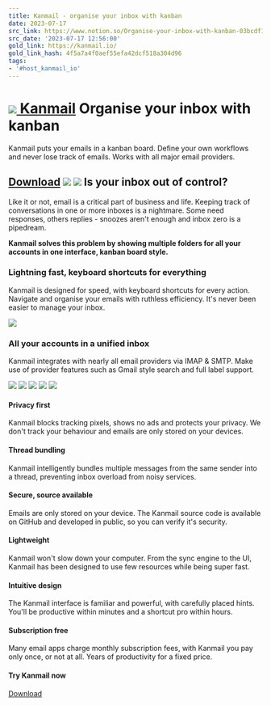 ```yaml
---
title: Kanmail - organise your inbox with kanban
date: 2023-07-17
src_link: https://www.notion.so/Organise-your-inbox-with-kanban-03bcdf158a764cea9ccfd291e520b93b
src_date: '2023-07-17 12:56:00'
gold_link: https://kanmail.io/
gold_link_hash: 4f5a7a4f0aef55efa42dcf518a304d96
tags:
- '#host_kanmail_io'
---
```



[![](/static/icon.png)
 Kanmail](/) 
Organise your inbox with kanban
===============================


Kanmail puts your emails in a kanban board. Define your own workflows and never lose track of emails. Works with all major email providers.


[Download](/download) 
![](/static/kanmail-emails-screenshot.png)
![](/static/kanmail-thread-screenshot.png)
Is your inbox out of control?
-----------------------------


Like it or not, email is a critical part of business and life. Keeping track of conversations in one or more inboxes is a nightmare. Some need responses, others replies - snoozes aren't enough and inbox zero is a pipedream.


**Kanmail solves this problem by showing multiple folders for all your accounts in one interface, kanban board style.**


### Lightning fast, keyboard shortcuts for everything


Kanmail is designed for speed, with keyboard shortcuts for every action. Navigate and organise your emails with ruthless efficiency. It's never been easier to manage your inbox.


![](/static/kanmail-keyboard-manage.gif)
### All your accounts in a unified inbox


Kanmail integrates with nearly all email providers via IMAP & SMTP. Make use of provider features such as Gmail style search and full label support.


![](/static/providers/gmail.png)
![](/static/providers/icloud.png)
![](/static/providers/outlook.png)
![](/static/providers/yahoo.png)
![](/static/kanmail-customize.png)

#### Privacy first


Kanmail blocks tracking pixels, shows no ads and protects your privacy. We don't track your behaviour and emails are only stored on your devices.


#### Thread bundling


Kanmail intelligently bundles multiple messages from the same sender into a thread, preventing inbox overload from noisy services.


#### Secure, source available


Emails are only stored on your device. The Kanmail source code is available on GitHub and developed in public, so you can verify it's security.


#### Lightweight


Kanmail won't slow down your computer. From the sync engine to the UI, Kanmail has been designed to use few resources while being super fast.


#### Intuitive design


The Kanmail interface is familiar and powerful, with carefully placed hints. You'll be productive within minutes and a shortcut pro within hours.


#### Subscription free


Many email apps charge monthly subscription fees, with Kanmail you pay only once, or not at all. Years of productivity for a fixed price.



#### Try Kanmail now


[Download](/download)